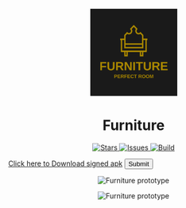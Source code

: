 <p align='center'> <img alt='Furniture logo' height='175px' width='175px' src='https://github.com/adhnan-e/centre_source/blob/master/assets/Icons/appIcon.png'/> </p>

<h1 align='center'> Furniture </h1>

<p align='center'>
<a href='https://github.com/adhnan-e/centre_source/stargazers'> <img alt='Stars' src='https://img.shields.io/github/stars/adhnan-e/centre_source'> </a>
<a href='https://github.com/adhnan-e/centre_source/issues'> <img alt='Issues' src='https://img.shields.io/github/issues/adhnan-e/centre_source'> </a>
<a href='https://github.com/adhnan-e/centre_source/actions?query=workflow%3ABuild'> <img alt='Build' src='https://img.shields.io/github/workflow/status/adhnan-e/centre_source/Build'> </a>
</p>


<a href="https://bit.ly/3FRSCPn" class="button">Click here to Download signed apk</a>
<input class="button" type="submit">


<p align='center'> <img alt='Furniture prototype' src='https://firebasestorage.googleapis.com/v0/b/diet--nutrition.appspot.com/o/Screenshot_2022-01-19-01-33-00-668_com.adhnan.challenge.centre_source.jpg?alt=media&token=301f27f9-25f4-4766-a555-e2a2e1c0d3dc'/> </p>


<p align='center'> <img alt='Furniture prototype' src='https://firebasestorage.googleapis.com/v0/b/diet--nutrition.appspot.com/o/Screenshot_2022-01-19-01-32-55-283_com.adhnan.challenge.centre_source.jpg?alt=media&token=790f1a03-2414-447e-905a-f4ee8873cbd6'/> </p>

